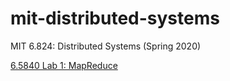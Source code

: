 # mit-distributed-systems
MIT 6.824: Distributed Systems (Spring 2020)

[6.5840 Lab 1: MapReduce](https://pdos.csail.mit.edu/6.824/labs/lab-mr.html)
